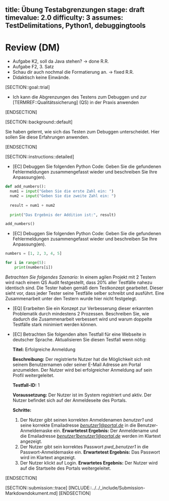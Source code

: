 title: Übung Testabgrenzungen
stage: draft
timevalue: 2.0
difficulty: 3
assumes: TestDelimitations, Python1, debuggingtools
---
# Review (DM)
- Aufgabe K2, soll da Java stehen? -> done R.R.
- Aufgabe F2, 3. Satz
- Schau dir auch nochmal die Formatierung an. -> fixed R.R.
- Didaktisch keine Einwände.

[SECTION::goal::trial]

- Ich kann die Abgrenzungen des Testens zum Debuggen und zur [TERMREF::Qualitätssicherung] (QS)
  in der Praxis anwenden

[ENDSECTION]

[SECTION::background::default]

Sie haben gelernt, wie sich das Testen zum Debuggen unterscheidet. Hier sollen Sie diese Erfahrungen
anwenden.

[ENDSECTION]

[SECTION::instructions::detailed]

- [EC] Debuggen Sie folgenden Python Code:
Geben Sie die gefundenen Fehlermeldungen zusammengefasst wieder und beschreiben Sie Ihre Anpassung(en).

```Python
def add_numbers():
  num1 = input("Geben Sie die erste Zahl ein: ")
  num2 = input("Geben Sie die zweite Zahl ein: ")
  
  result = num1 + num2
  
  print("Das Ergebnis der Addition ist:", result)

add_numbers()
```

- [EC] Debuggen Sie folgenden Python Code:
Geben Sie die gefundenen Fehlermeldungen zusammengefasst wieder und beschreiben Sie Ihre Anpassung(en).

```Python
numbers = [1, 2, 3, 4, 5]

for i in range(5):
    print(numbers[i])

```

*Betrachten Sie folgendes Szenario:*
In einem agilen Projekt mit 2 Testern wird nach einem QS Audit festgestellt, dass 20% aller
Testfälle nahezu identisch sind. Die Tester haben gemäß dem Testkonzept gearbeitet. Dieser sieht
vor, dass jeder Tester seine Testfälle selber schreibt und ausführt. Eine Zusammenarbeit unter den
Testern wurde hier nicht festgelegt.

- [EQ] Erarbeiten Sie ein Konzept zur Verbesserung dieser erkannten Problematik durch mindestens 2
  Prozessen. Beschreiben Sie, wie dadurch die Zusammenarbeit verbessert wird und warum doppelte
  Testfälle stark minimiert werden können.

- [EC] Betrachten Sie folgenden alten Testfall für eine Webseite in deutscher Sprache. Aktualisieren
  Sie diesen Testfall wenn nötig: 
  
  **Titel:** Erfolgreiche Anmeldung

  **Beschreibung:** Der registrierte Nutzer hat die Möglichkeit sich mit seinem Benutzernamen oder
  seiner E-Mail Adresse am Portal anzumelden. Der Nutzer wird bei erfolgreicher Anmeldung auf sein
  Profil weitergeleitet.

  **Testfall-ID:** 1

  **Voraussetzung:** Der Nutzer ist im System registriert und aktiv. Der Nutzer befindet sich auf
  der Anmeldeseite des Portals.

  **Schritte:**

  1. Der Nutzer gibt seinen korrekten Anmeldenamen *benutzer1* und seine korrekte Emailadresse
   *benutzer1@portal.de* in die Benutzer-Anmeldemaske ein.
   **Erwartetest Ergebnis:**
   Der Anmeldename und die Emailadresse *benutzer1benutzer1@portal.de* werden im Klartext angezeigt.
  2. Der Nutzer gibt sein korrektes Passwort *pwd_benutzer1* in die Passwort-Anmeldemaske ein.
   **Erwartetest Ergebnis:**
   Das Passwort wird im Klartext angezeigt.
  3. Der Nutzer klickt auf Login.
   **Erwartetes Ergebnis:**
   Der Nutzer wird auf die Startseite des Portals weitergeleitet.

[ENDSECTION]

[SECTION::submission::trace]
[INCLUDE::../../_include/Submission-Markdowndokument.md]
[ENDSECTION]
